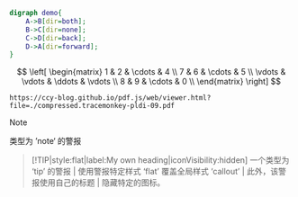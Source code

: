 

```DOT
digraph demo{
    A->B[dir=both];
    B->C[dir=none];
    C->D[dir=back];
    D->A[dir=forward];
}
```



$$ \left[ \begin{matrix} 1      & 2      & \cdots & 4      \\ 7      & 6      & \cdots & 5      \\ \vdots & \vdots & \ddots & \vdots \\ 8      & 9      & \cdots & 0      \\ \end{matrix} \right] $$



```pdf
https://ccy-blog.github.io/pdf.js/web/viewer.html?file=./compressed.tracemonkey-pldi-09.pdf
```



> [!NOTE]
> 类型为 ’note‘ 的警报

> [!TIP|style:flat|label:My own heading|iconVisibility:hidden]
> 一个类型为 ‘tip’ 的警报 | 使用警报特定样式 ‘flat’ 覆盖全局样式 ‘callout’ | 此外，该警报使用自己的标题 | 隐藏特定的图标。



<div align="center">
<br>
<span id="busuanzi_container_site_pv" style='display:none'>
    👀 本站总访问量：<span id="busuanzi_value_site_pv"></span> 次
</span>
<span id="busuanzi_container_site_uv" style='display:none'>
    | 🚴‍♂️ 本站总访客数：<span id="busuanzi_value_site_uv"></span> 人
</span>
<br>
</div>


